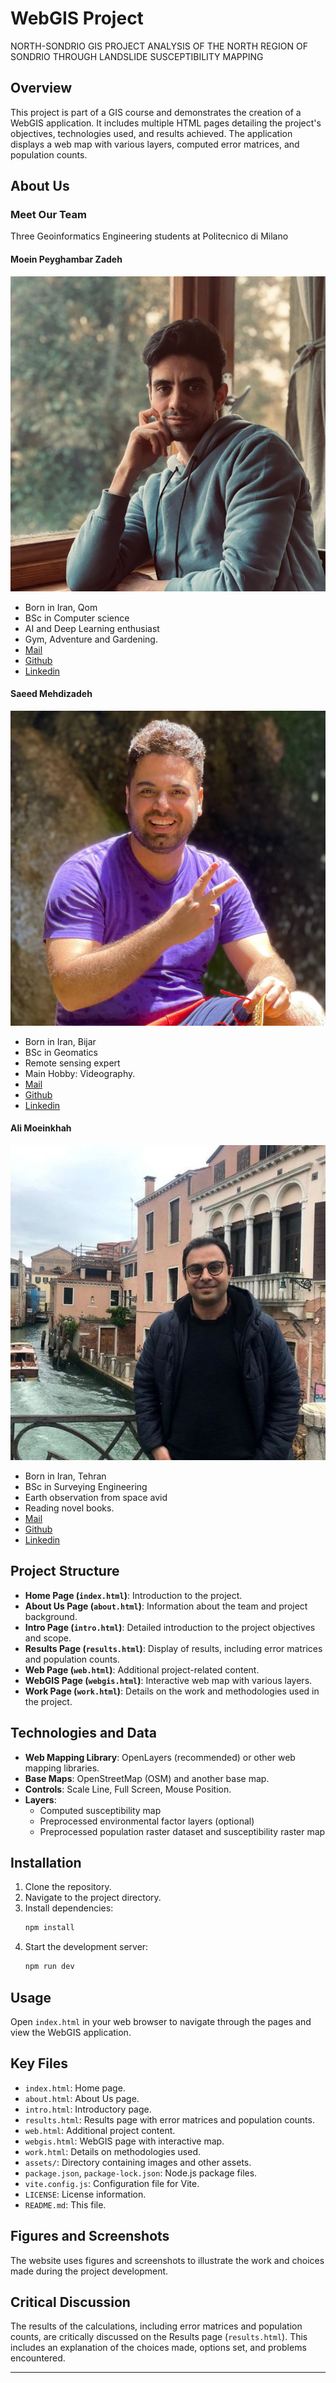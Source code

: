 # WebGIS Project 
NORTH-SONDRIO GIS PROJECT
ANALYSIS OF THE NORTH REGION OF SONDRIO THROUGH LANDSLIDE SUSCEPTIBILITY MAPPING
## Overview
This project is part of a GIS course and demonstrates the creation of a WebGIS application. It includes multiple HTML pages detailing the project's objectives, technologies used, and results achieved. The application displays a web map with various layers, computed error matrices, and population counts.


## About Us
### Meet Our Team
Three Geoinformatics Engineering students at Politecnico di Milano

#### Moein Peyghambar Zadeh
![Moein](images/moein.jpg)
- Born in Iran, Qom
- BSc in Computer science
- AI and Deep Learning enthusiast
- Gym, Adventure and Gardening.
- [Mail](mailto:seyed.peyghambar@mail.polimi.it)
- [Github](https://github.com/moeinp70)
- [Linkedin](https://www.linkedin.com/in/moein-peyghambarzadeh/)

#### Saeed Mehdizadeh
![Saeed](images/saeed.jpg)
- Born in Iran, Bijar
- BSc in Geomatics
- Remote sensing expert
- Main Hobby: Videography.
- [Mail](mailto:saeed.mehdizadeh@mail.polimi.it)
- [Github](https://github.com/saeedmehdizadeh)
- [Linkedin](https://www.linkedin.com/in/saeed-mehdizadeh-a7099320b/)

#### Ali Moeinkhah
![Ali](images/ali.jpg)
- Born in Iran, Tehran
- BSc in Surveying Engineering
- Earth observation from space avid
- Reading novel books.
- [Mail](mailto:ali.moeinkhah@mail.polimi.it)
- [Github](https://github.com/alimoeinkhah)
- [Linkedin](https://www.linkedin.com/in/ali-moeinkhah)


## Project Structure
- **Home Page (`index.html`)**: Introduction to the project.
- **About Us Page (`about.html`)**: Information about the team and project background.
- **Intro Page (`intro.html`)**: Detailed introduction to the project objectives and scope.
- **Results Page (`results.html`)**: Display of results, including error matrices and population counts.
- **Web Page (`web.html`)**: Additional project-related content.
- **WebGIS Page (`webgis.html`)**: Interactive web map with various layers.
- **Work Page (`work.html`)**: Details on the work and methodologies used in the project.

## Technologies and Data
- **Web Mapping Library**: OpenLayers (recommended) or other web mapping libraries.
- **Base Maps**: OpenStreetMap (OSM) and another base map.
- **Controls**: Scale Line, Full Screen, Mouse Position.
- **Layers**: 
  - Computed susceptibility map
  - Preprocessed environmental factor layers (optional)
  - Preprocessed population raster dataset and susceptibility raster map

## Installation
1. Clone the repository.
2. Navigate to the project directory.
3. Install dependencies:
    ```sh
    npm install
    ```
4. Start the development server:
    ```sh
    npm run dev
    ```

## Usage
Open `index.html` in your web browser to navigate through the pages and view the WebGIS application.

## Key Files
- `index.html`: Home page.
- `about.html`: About Us page.
- `intro.html`: Introductory page.
- `results.html`: Results page with error matrices and population counts.
- `web.html`: Additional project content.
- `webgis.html`: WebGIS page with interactive map.
- `work.html`: Details on methodologies used.
- `assets/`: Directory containing images and other assets.
- `package.json`, `package-lock.json`: Node.js package files.
- `vite.config.js`: Configuration file for Vite.
- `LICENSE`: License information.
- `README.md`: This file.

## Figures and Screenshots
The website uses figures and screenshots to illustrate the work and choices made during the project development.

## Critical Discussion
The results of the calculations, including error matrices and population counts, are critically discussed on the Results page (`results.html`). This includes an explanation of the choices made, options set, and problems encountered.

---